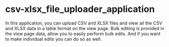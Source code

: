 # csv-xlsx_file_uploader_application
In this application, you can upload CSV and XLSX files and view all the CSV and XLSX data in a table format on the view page.
Bulk editing is provided in the view page data, allow you to easily perform bulk edits. 
And if you want to make individual edits you can do so as well.
